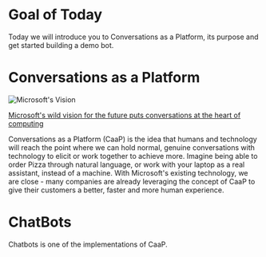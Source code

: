 # Goal of Today


Today we will introduce you to Conversations as a Platform, its purpose and get started building a demo bot.

# Conversations as a Platform

![Microsoft's Vision](https://cdn.vox-cdn.com/thumbor/YlaT6xQCOHfsflmeKbGqbD-mzR4=/0x0:2039x1359/1820x1213/filters:focal(0x0:2039x1359):format(webp)/cdn.vox-cdn.com/uploads/chorus_image/image/49197577/microsoft-build-2016-event-verge_433.0.0.jpg)

[Microsoft's wild vision for the future puts conversations at the heart of computing](https://www.theverge.com/2016/3/30/11331388/microsoft-chatbots-ai-build)

Conversations as a Platform (CaaP) is the idea that humans and technology will reach the point where we can hold normal, genuine conversations with technology to elicit or work together to achieve more. Imagine being able to order Pizza through natural language, or work with your laptop as a real assistant, instead of a machine. With Microsoft's existing technology, we are close - many companies are already leveraging the concept of CaaP to give their customers a better, faster and more human experience.

# ChatBots

Chatbots is one of the implementations of CaaP.